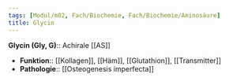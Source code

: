 ```yaml
---
tags: [Modul/m02, Fach/Biochemie, Fach/Biochemie/Aminosäure]
title: Glycin
---
```

**Glycin (Gly, G)**:: Achirale [[AS]]
- **Funktion**:: [[Kollagen]], [[Häm]], [[Glutathion]], [[Transmitter]]
- **Pathologie**:: [[Osteogenesis imperfecta]]